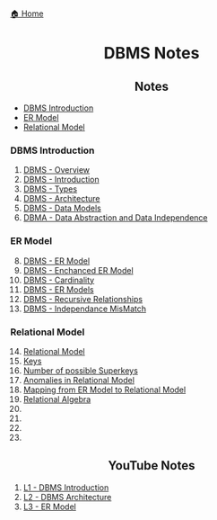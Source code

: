 [🏠 Home](../../README.md)

<h1 style="text-align: center">DBMS Notes</h1>

<h2 style="text-align: center">Notes</h2>

- [DBMS Introduction](#dbms-introduction)
- [ER Model](#er-model)
- [Relational Model](#relational-model)

### DBMS Introduction
1. [DBMS - Overview](./notes/1.%20DBMS%20-%20Overview.md)
2. [DBMS - Introduction](./notes/2.%20DBMS%20Introduction.md)
3. [DBMS - Types](./notes/3.%20DBMS%20Types.md)
4. [DBMS - Architecture](./notes/4.%20DBMS%20Architecture.md)
5. [DBMS - Data Models]()
6. [DBMA - Data Abstraction and Data Independence]()
### ER Model
8. [DBMS - ER Model]()
9. [DBMS - Enchanced ER Model]()
10. [DBMS - Cardinality]()
11. [DBMS - ER Models]()
12. [DBMS - Recursive Relationships]()
13. [DBMS - Independance MisMatch]()
### Relational Model
14. [Relational Model]()
15. [Keys]()
16. [Number of possible Superkeys]()
17. [Anomalies in Relational Model]()
18. [Mapping from ER Model to Relational Model]()
19. [Relational Algebra]()
20. []()
21. []()
22. []()
23. []()

<h2 style="text-align: center">YouTube Notes</h2>

1. [L1 - DBMS Introduction](./yt_notes/L1%20-%20DBMS%20Introduction/)
2. [L2 - DBMS Architecture](./yt_notes/L2%20-%20DBMS%20Architecture/)
3. [L3 - ER Model](./yt_notes/L3%20-%20ER%20Model/)